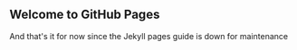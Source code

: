 ## Welcome to GitHub Pages

And that's it for now since the Jekyll pages guide is down for maintenance
